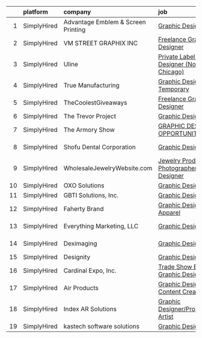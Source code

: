 

|    | platform    | company                            | job                                                                                                                                                            | update_time   | location         |
|---:|:------------|:-----------------------------------|:---------------------------------------------------------------------------------------------------------------------------------------------------------------|:--------------|:-----------------|
|  1 | SimplyHired | Advantage Emblem & Screen Printing | [Graphic Designer](https://www.simplyhired.com/job/C09bVPvJXH5t9lRNtUD4XQZOboieeiIBjUXlhPHTueXvpx50GE2HaA?q=graphic+designer)                                  | Recently      | Duluth, MN       |
|  2 | SimplyHired | VM STREET GRAPHIX INC              | [Freelance Graphic Designer](https://www.simplyhired.com/job/PLIcIuwm_kejGnceLIScnJKU88c-K9_mRbWSCgG-HFx0TNa9MGpQJg?q=graphic+designer)                        | Recently      | San Antonio, TX  |
|  3 | SimplyHired | Uline                              | [Private Label Graphic Designer (North of Chicago)](https://www.simplyhired.com/job/jsrXKX-In9Wux_Ub4Eg1iXsUWKeklb5LDrH2HpPYt7bnU0BwZcdB3w?q=graphic+designer) | Recently      | Chicago, IL      |
|  4 | SimplyHired | True Manufacturing                 | [Graphic Designer - Temporary](https://www.simplyhired.com/job/46dkVfY7FfUfIj1YXCM7qMlhFG3uUkZHL4TNyrWSEU0jF2k1dSDiaA?q=graphic+designer)                      | Recently      | O'Fallon, MO     |
|  5 | SimplyHired | TheCoolestGiveaways                | [Freelance Graphic Designer](https://www.simplyhired.com/job/RLeVriDFQ-0N3S_bXsJCIexmjRXoQ3XP0WH5-IiM4cMpTwLU6dm8JQ?q=graphic+designer)                        | Recently      | Remote           |
|  6 | SimplyHired | The Trevor Project                 | [Graphic Designer](https://www.simplyhired.com/job/tjrBtD4PzDL4mp3c9dNFO-7eBUYEV-Bb7xcxXZXeqx57IQRsJW7umA?q=graphic+designer)                                  | Recently      | United States    |
|  7 | SimplyHired | The Armory Show                    | [GRAPHIC DESIGNER OPPORTUNITY](https://www.simplyhired.com/job/Psx98aZQevq1hSxyZwyTcbOCyrlQFroJa7S2DA0cbjeqZjhkjNlQZQ?q=graphic+designer)                      | 13d           | New York, NY     |
|  8 | SimplyHired | Shofu Dental Corporation           | [Graphic Designer](https://www.simplyhired.com/job/bUevxSDrv5VshdFCrSzEdzPN7QrVdhFIR_EubYNLyYEm9QVlYDyUmw?q=graphic+designer)                                  | Recently      | San Marcos, CA   |
|  9 | SimplyHired | WholesaleJewelryWebsite.com        | [Jewelry Product Photographer/Graphic Designer](https://www.simplyhired.com/job/bB5m0J2bPkJf1hR3G7ei3Qjiz2qpM7S8g5DIyI-k9viTwQjURpmHZg?q=graphic+designer)     | 6d            | Destin, FL       |
| 10 | SimplyHired | OXO Solutions                      | [Graphic Designer](https://www.simplyhired.com/job/BXUyWLRJM5GqlXxmpwBw-g_A_qs7M6-f7IDZTvQqqHxFROKtKw3p1Q?q=graphic+designer)                                  | Recently      | Adobe, AZ        |
| 11 | SimplyHired | GBTI Solutions, Inc.               | [Graphic Designer](https://www.simplyhired.com/job/LuxP3Xhh9BcVbKmgaZN922iF9DThYdSAQvmngxEDAQ35WsPUEilYPA?q=graphic+designer)                                  | 6d            | Remote           |
| 12 | SimplyHired | Faherty Brand                      | [Graphic Designer, Apparel](https://www.simplyhired.com/job/SjM4JMQuM6elk9ig896SS0s22NbOzUYhlsiBPRVnAQjoUHx0IWCP5w?q=graphic+designer)                         | Recently      | Remote           |
| 13 | SimplyHired | Everything Marketing, LLC          | [Graphic Designer](https://www.simplyhired.com/job/LKoJ5OyuLi9fK1uX73Gh9QqdxY0wx8RdJD8D372zKShkxvC-A6kXZw?q=graphic+designer)                                  | Recently      | Shreveport, LA   |
| 14 | SimplyHired | Deximaging                         | [Graphic Designer](https://www.simplyhired.com/job/EEeCCRZdKk8KLgd9sj1BPfieSuhCB2SvDFTpjmwDlHTvpjS8WBAtYw?q=graphic+designer)                                  | Recently      | San Antonio, TX  |
| 15 | SimplyHired | Designity                          | [Graphic Designer](https://www.simplyhired.com/job/QT11XHS-OOB7K0NIar8MiuEwKmeHM5r021gaKIpaqpkw4NuyMXXr-w?q=graphic+designer)                                  | Recently      | Remote           |
| 16 | SimplyHired | Cardinal Expo, Inc.                | [Trade Show Exhibit Graphic Designer](https://www.simplyhired.com/job/zMvbs7N1tCC7yXM-YGEl5PDY3g3842gVcwI41wXtcURsjLKfb4f74g?q=graphic+designer)               | Recently      | New Orleans, LA  |
| 17 | SimplyHired | Air Products                       | [Graphic Designer & Content Creator](https://www.simplyhired.com/job/aVLeDpyWwNGZZLmYytPZuZoAVt39uAF2HOW1XHT0BMHafW3UBrZLJQ?q=graphic+designer)                | Today         | San Antonio, TX  |
| 18 | SimplyHired | Index AR Solutions                 | [Graphic Designer/Production Artist](https://www.simplyhired.com/job/fpv8iyIGqo2BpJN1itzW18ul5XQnQFo3oF_7hx1azT-2MtKiRsmOyA?q=graphic+designer)                | Recently      | Williamsburg, VA |
| 19 | SimplyHired | kastech software solutions         | [Graphic Designer](https://www.simplyhired.com/job/MW_Pd193Uj6VQcM1HbSQoh1qJQ5QBMcWgYN-JG3cQRzDcp0Gsa_0AA?q=graphic+designer)                                  | 2d            | Remote           |